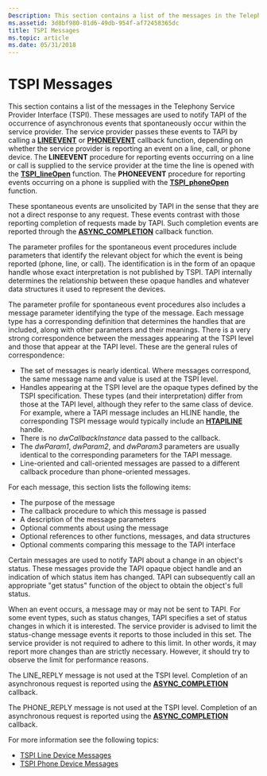 ```yaml
---
Description: This section contains a list of the messages in the Telephony Service Provider Interface (TSPI).
ms.assetid: 3d8bf980-81d6-49db-954f-af72458365dc
title: TSPI Messages
ms.topic: article
ms.date: 05/31/2018
---
```


# TSPI Messages

This section contains a list of the messages in the Telephony Service Provider Interface (TSPI). These messages are used to notify TAPI of the occurrence of asynchronous events that spontaneously occur within the service provider. The service provider passes these events to TAPI by calling a [**LINEEVENT**](https://msdn.microsoft.com/en-us/library/ms725228(v=VS.85).aspx) or [**PHONEEVENT**](https://docs.microsoft.com/windows/desktop/api/tspi/nc-tspi-phoneevent) callback function, depending on whether the service provider is reporting an event on a line, call, or phone device. The **LINEEVENT** procedure for reporting events occurring on a line or call is supplied to the service provider at the time the line is opened with the [**TSPI\_lineOpen**](https://msdn.microsoft.com/en-us/library/ms725583(v=VS.85).aspx) function. The **PHONEEVENT** procedure for reporting events occurring on a phone is supplied with the [**TSPI\_phoneOpen**](https://msdn.microsoft.com/en-us/library/ms725941(v=VS.85).aspx) function.

These spontaneous events are unsolicited by TAPI in the sense that they are not a direct response to any request. These events contrast with those reporting completion of requests made by TAPI. Such completion events are reported through the [**ASYNC\_COMPLETION**](https://msdn.microsoft.com/en-us/library/ms725180(v=VS.85).aspx) callback function.

The parameter profiles for the spontaneous event procedures include parameters that identify the relevant object for which the event is being reported (phone, line, or call). The identification is in the form of an opaque handle whose exact interpretation is not published by TSPI. TAPI internally determines the relationship between these opaque handles and whatever data structures it used to represent the devices.

The parameter profile for spontaneous event procedures also includes a message parameter identifying the type of the message. Each message type has a corresponding definition that determines the handles that are included, along with other parameters and their meanings. There is a very strong correspondence between the messages appearing at the TSPI level and those that appear at the TAPI level. These are the general rules of correspondence:

-   The set of messages is nearly identical. Where messages correspond, the same message name and value is used at the TSPI level.
-   Handles appearing at the TSPI level are the opaque types defined by the TSPI specification. These types (and their interpretation) differ from those at the TAPI level, although they refer to the same class of device. For example, where a TAPI message includes an HLINE handle, the corresponding TSPI message would typically include an [**HTAPILINE**](htapiline.md) handle.
-   There is no *dwCallbackInstance* data passed to the callback.
-   The *dwParam1*, *dwParam2*, and *dwParam3* parameters are usually identical to the corresponding parameters for the TAPI message.
-   Line-oriented and call-oriented messages are passed to a different callback procedure than phone-oriented messages.

For each message, this section lists the following items:

-   The purpose of the message
-   The callback procedure to which this message is passed
-   A description of the message parameters
-   Optional comments about using the message
-   Optional references to other functions, messages, and data structures
-   Optional comments comparing this message to the TAPI interface

Certain messages are used to notify TAPI about a change in an object's status. These messages provide the TAPI opaque object handle and an indication of which status item has changed. TAPI can subsequently call an appropriate "get status" function of the object to obtain the object's full status.

When an event occurs, a message may or may not be sent to TAPI. For some event types, such as status changes, TAPI specifies a set of status changes in which it is interested. The service provider is advised to limit the status-change message events it reports to those included in this set. The service provider is not required to adhere to this limit. In other words, it may report more changes than are strictly necessary. However, it should try to observe the limit for performance reasons.

The LINE\_REPLY message is not used at the TSPI level. Completion of an asynchronous request is reported using the [**ASYNC\_COMPLETION**](https://msdn.microsoft.com/en-us/library/ms725180(v=VS.85).aspx) callback.

The PHONE\_REPLY message is not used at the TSPI level. Completion of an asynchronous request is reported using the [**ASYNC\_COMPLETION**](https://msdn.microsoft.com/en-us/library/ms725180(v=VS.85).aspx) callback.

For more information see the following topics:

-   [TSPI Line Device Messages](tspi-line-device-messages.md)
-   [TSPI Phone Device Messages](tspi-phone-device-messages.md)

 

 



